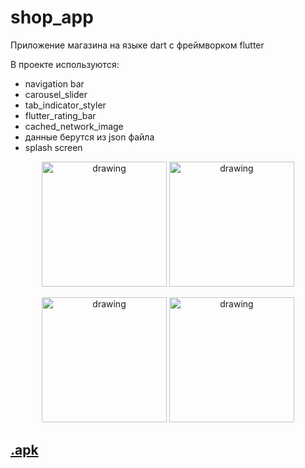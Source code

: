 # shop_app

Приложение магазина на языке dart с фреймворком flutter

В проекте используются:
 <ul> 
    <li>navigation bar</li>
    <li>carousel_slider</li>
    <li>tab_indicator_styler</li>
    <li>flutter_rating_bar</li>
    <li>cached_network_image</li>
    <li>данные берутся из json файла</li>
    <li>splash screen</li>
 </ul>


<p></p>
<p align="center">
    <img src="https://sun1-92.userapi.com/impg/ecyDPHP6FzvbXz8HqWmdkBnToVnsNr0SKL9LWQ/TdtXypvm5VY.jpg?size=1051x2160&quality=96&sign=0f7369fe0eeecc012d6f18ccd699d338&type=album" alt="drawing" width="200"/>
    <img src="https://sun9-17.userapi.com/impg/DGI40fug47N7MeohPyh3n23xxAHKfPIM6JRtxg/9myYm-c8Ans.jpg?size=1051x2160&quality=96&sign=ae62a904c19488952d3fc71cfe815035&type=album" alt="drawing" width="200"/>
</p>
<p align="center">
    <img src="https://sun9-1.userapi.com/impg/jWLpTq_xQ0RUxAWOIF0QcSjo46kISYTpDunwRw/jZMJs0y8kmA.jpg?size=1051x2160&quality=96&sign=dc508d11dffa07a046e9e983b1da7c0a&type=album" alt="drawing" width="200"/>
    <img src="https://sun9-58.userapi.com/impg/gXO2n6WUas5K9OGUkCz7Q7721hiN48eEZxB3PQ/IoNmhYC8-1o.jpg?size=1051x2160&quality=96&sign=07412c2e4cb8844e5d6e0bf7405a66d8&type=album" alt="drawing" width="200"/>
</p>

## <a href="https://drive.google.com/file/d/1cTtTZSpeSsxnIjrzqLmha90JRI-EhVNX/view?usp=sharing" download="">.apk</a> ##